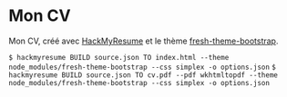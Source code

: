 # Mon CV

Mon CV, créé avec [HackMyResume](http://please.hackmyresume.com/) et le thème [fresh-theme-bootstrap](https://github.com/aruberto/fresh-theme-bootstrap).

`$ hackmyresume BUILD source.json TO index.html --theme node_modules/fresh-theme-bootstrap --css simplex -o options.json`
`$ hackmyresume BUILD source.json TO cv.pdf --pdf wkhtmltopdf --theme node_modules/fresh-theme-bootstrap --css simplex -o options.json`
